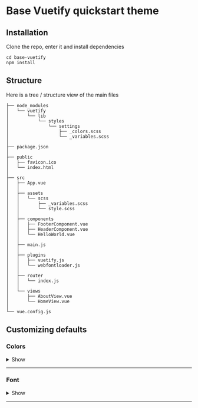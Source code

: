 # Base Vuetify quickstart theme

## Installation
Clone the repo, enter it and install dependencies
```
cd base-vuetify
npm install
```

## Structure
Here is a tree / structure view of the main files
```
├── node_modules
│   └── vuetify
│       └── lib
│           └── styles
│               └── settings
│                   ├── _colors.scss
│                   └── _variables.scss
│   
├── package.json
│   
├── public
│   ├── favicon.ico
│   └── index.html
│   
├── src
│   ├── App.vue
│   │   
│   ├── assets
│   │   └── scss
│   │       ├── _variables.scss
│   │       └── style.scss
│   │   
│   ├── components
│   │   ├── FooterComponent.vue
│   │   ├── HeaderComponent.vue
│   │   └── HelloWorld.vue
│   │   
│   ├── main.js
│   │   
│   ├── plugins
│   │   ├── vuetify.js
│   │   └── webfontloader.js
│   │   
│   ├── router
│   │   └── index.js
│   │   
│   └── views
│       ├── AboutView.vue
│       └── HomeView.vue
│   
└── vue.config.js

```

## Customizing defaults
### Colors
<details>### Colors
<summary>Show</summary>
<br>
Find a beakdown of available variabilized colors [here](https://vuetifyjs.com/en/styles/colors/#material-colors).
<br>
</details>

---

### Font
<details>### Colors
<summary>Show</summary>
<br>
Find a beakdown of available variabilized colors [here](https://vuetifyjs.com/en/styles/colors/#material-colors).
<br>
</details>

---
